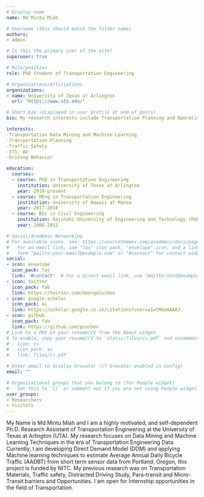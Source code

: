 ```yaml
---
# Display name
name: Md Mintu Miah

# Username (this should match the folder name)
authors:
- admin

# Is this the primary user of the site?
superuser: true

# Role/position
role: PhD Student of Transportation Engineering

# Organizations/Affiliations
organizations:
- name: University of Texas at Arlington
  url: "https://www.uta.edu/"

# Short bio (displayed in user profile at end of posts)
bio: My research interests include Transportation Planning and Operations.

interests:
-Transportation Data Mining and Machine Learning
-Transportation Planning
-Traffic Safety 
-ITS, AV
-Driving Behavior

education:
  courses:
  - course: PhD in Transportation Engineering
    institution: University of Texas at Arlington
    year: 2019-present
  - course: MEng in Transportation Engineering
    institution: University of Hawaii at Manoa
    year: 2017-2018
  - course: BSc in Civil Engineering
    institution: Rajshahi University of Engineering and Technology (RUET)
    year: 2008-2012

# Social/Academic Networking
# For available icons, see: https://sourcethemes.com/academic/docs/page-builder/#icons
#   For an email link, use "fas" icon pack, "envelope" icon, and a link in the
#   form "mailto:your-email@example.com" or "#contact" for contact widget.
social:
- icon: envelope
  icon_pack: fas
  link: '#contact'  # For a direct email link, use "mailto:test@example.org".
- icon: twitter
  icon_pack: fab
  link: https://twitter.com/GeorgeCushen
- icon: google-scholar
  icon_pack: ai
  link: https://scholar.google.co.uk/citations?user=sIwtMXoAAAAJ
- icon: github
  icon_pack: fab
  link: https://github.com/gcushen
# Link to a PDF of your resume/CV from the About widget.
# To enable, copy your resume/CV to `static/files/cv.pdf` and uncomment the lines below.
# - icon: cv
#   icon_pack: ai
#   link: files/cv.pdf

# Enter email to display Gravatar (if Gravatar enabled in Config)
email: ""

# Organizational groups that you belong to (for People widget)
#   Set this to `[]` or comment out if you are not using People widget.
user_groups:
- Researchers
- Visitors
---
```


My Name is Md Mintu Miah and I am a highly motivated, and self-dependent Ph.D. Research Assistant of Transportation Engineering at the University of Texas at Arlington (UTA). My research focuses on Data Mining and Machine Learning Techniques in the era of Transportation Engineering Data. Currently, I am developing Direct Demand Model (DDM) and applying Machine learning techniques to estimate Average Annual Daily Bicycle Traffic (AADBT) from short term sensor data from Portland, Oregon, this project is funded by NITC. My previous research was on Transportation Materials, Traffic safety, Distracted Driving Study, Para-transit and Micro-Transit barriers and Opportunities. I am open for Internship opportunities in the field of Transportation.
